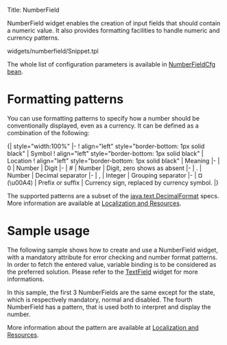 Title: NumberField



NumberField widget enables the creation of input fields that should contain a numeric value. It also provides formatting facilities to handle numeric and currency patterns.

<srcinclude tag="wgtNumberField" lang="AT" outdent="true">widgets/numberfield/Snippet.tpl</srcinclude>

The whole list of configuration parameters is available in [NumberFieldCfg bean](http://ariatemplates.com/aria/guide/apps/apidocs/#aria.widgets.CfgBeans:NumberFieldCfg).

# Formatting patterns

You can use formatting patterns to specify how a number should be conventionally displayed, even as a currency. It can be defined as a combination of the following:

{| style="width:100%"
|-
! align="left" style="border-bottom: 1px solid black" | Symbol
! align="left" style="border-bottom: 1px solid black" | Location
! align="left" style="border-bottom: 1px solid black" | Meaning
|-
| 0
| Number
| Digit
|-
| #
| Number
| Digit, zero shows as absent
|-
| .
| Number
| Decimal separator
|-
| ,
| Integer
| Grouping separator
|-
| ¤ (\u00A4)
| Prefix or suffix
| Currency sign, replaced by currency symbol.
|}

The supported patterns are a subset of the [java.text.DecimalFormat](http://download.oracle.com/javase/1.4.2/docs/api/java/text/DecimalFormat.html) specs. More information are available at [Localization and Resources](Localization_and_Resources).

# Sample usage

The following sample shows how to create and use a NumberField widget, with a mandatory attribute for error checking and number format patterns. In order to fetch the entered value, variable binding is to be considered as the preferred solution. Please refer to the [TextField](TextField) widget for more informations.

<sample sample="widgets/numberfield" />

In this sample, the first 3 NumberFields are the same except for the state, which is respectively mandatory, normal and disabled.
The fourth NumberField has a pattern, that is used both to interpret and display the number.

More information about the pattern are available at [Localization and Resources](Localization_and_Resources).